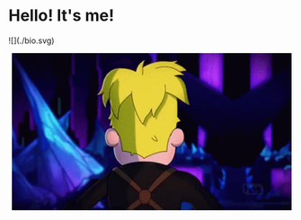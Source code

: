 # Hello! It's me!
<p align="left">![](./bio.svg)</p>
<img align="right" width="498" height="280" src="https://github.com/varjakw/varjakw/blob/main/final-space-kiss-face.gif">









